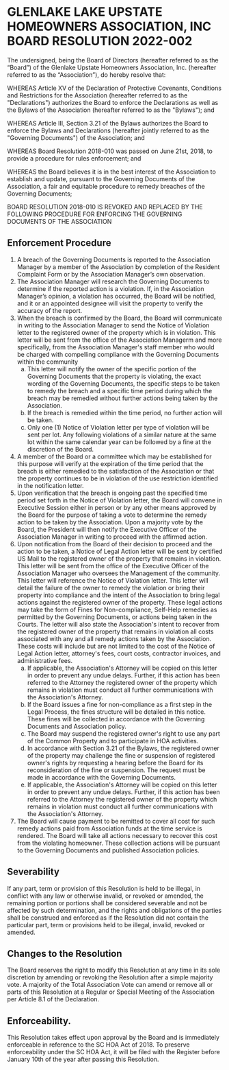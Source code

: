 # GLENLAKE LAKE UPSTATE HOMEOWNERS ASSOCIATION, INC BOARD RESOLUTION 2022-002

The undersigned, being the Board of Directors (hereafter referred to as the “Board”) of the Glenlake Upstate Homeowners Association, Inc. (hereafter referred to as the “Association”), do hereby resolve that:

WHEREAS Article XV of the Declaration of Protective Covenants, Conditions and Restrictions for the Association (hereafter referred to as the "Declarations") authorizes the Board to enforce the Declarations as well as the Bylaws of the Association (hereafter referred to as the "Bylaws"); and

WHEREAS Article III, Section 3.21 of the Bylaws authorizes the Board to enforce the Bylaws and Declarations (hereafter jointly referred to as the "Governing Documents") of the Association; and

WHEREAS Board Resolution 2018-010 was passed on June 21st, 2018, to provide a procedure for rules enforcement; and

WHEREAS the Board believes it is in the best interest of the Association to establish and update, pursuant to the Governing Documents of the Association, a fair and equitable procedure to remedy breaches of the Governing Documents;

BOARD RESOLUTION 2018-010 IS REVOKED AND REPLACED BY THE FOLLOWING PROCEDURE FOR ENFORCING THE GOVERNING DOCUMENTS OF THE ASSOCIATION

## Enforcement Procedure

<ol type="1">
   <li>A breach of the Governing Documents is reported to the Association Manager by a member of the Association by completion of the Resident Complaint Form or by the Association Manager’s own observation.</li>
   <li>The Association Manager will research the Governing Documents to determine if the reported action is a violation. If, in the Association Manager’s opinion, a violation has occurred, the Board will be notified, and it or an appointed designee will visit the property to verify the accuracy of the report.</li>
   <li>When the breach is confirmed by the Board, the Board will communicate in writing to the Association Manager to send the Notice of Violation letter to the registered owner of the property which is in violation. This letter will be sent from the office of the Association Managerm and more specifically, from the Association Manager's staff member who would be charged with compelling compliance with the Governing Documents within the community

<ol type ="a">
<li>This letter will notify the owner of the specific portion of the Governing Documents that the property is violating, the exact wording of the Governing Documents, the specific steps to be taken to remedy the breach and a specific time period during which the breach may be remedied without further actions being taken by the Association.</li>
<li>If the breach is remedied within the time period, no further action will be taken.</li>
<li>Only one (1) Notice of Violation letter per type of violation will be sent per lot. Any following violations of a similar nature at the same lot within the same calendar year can be followed by a fine at the discretion of the Board.</li> 
</ol>
</li>
   <li>A member of the Board or a committee which may be established for this purpose will verify at the expiration of the time period that the breach is either remedied to the satisfaction of the Association or that the property continues to be in violation of the use restriction identified in the notification letter.</li>
   <li>Upon verification that the breach is ongoing past the specified time period set forth in the Notice of Violation letter, the Board will convene in Executive Session either in person or by any other means approved by the Board for the purpose of taking a vote to determine the remedy action to be taken by the Association. Upon a majority vote by the Board, the President will then notify the Executive Officer of the Association Manager in writing to proceed with the affirmed action.</li>
   <li>Upon notification from the Board of their decision to proceed and the action to be taken, a Notice of Legal Action letter will be sent by certified US Mail to the registered owner of the property that remains in violation. This letter will be sent from the office of the Executive Officer of the Association Manager who oversees the Management of the community. This letter will reference the Notice of Violation letter. This letter will detail the failure of the owner to remedy the violation or bring their property into compliance and the intent of the Association to bring legal actions against the registered owner of the property. These legal actions may take the form of Fines for Non-compliance, Self-Help remedies as permitted by the Governing Documents, or actions being taken in the Courts. The letter will also state the Association's intent to recover from the registered owner of the property that remains in violation all costs associated with any and all remedy actions taken by the Association. These costs will include but are not limited to the cost of the Notice of Legal Action letter, attorney's fees, court costs, contractor invoices, and administrative fees.

<ol type="a">
   <li>If applicable, the Association's Attorney will be copied on this letter in order to prevent any undue delays. Further, if this action has been referred to the Attorney the registered owner of the property which remains in violation must conduct all further communications with the Association's Attorney.</li>
   <li>If the Board issues a fine for non-compliance as a first step in the Legal Process, the fines structure will be detailed in this notice. These fines will be collected in accordance with the Governing Documents and Association policy.</li>
   <li>The Board may suspend the registered owner's right to use any part of the Common Property and to participate in HOA activities.</li>
   <li>In accordance with Section 3.21 of the Bylaws, the registered owner of the property may challenge the fine or suspension of registered owner's rights by requesting a hearing before the Board for its reconsideration of the fine or suspension. The request must be made in accordance with the Governing Documents.</li>
   <li>If applicable, the Association's Attorney will be copied on this letter in order to prevent any undue delays. Further, if this action has been referred to the Attorney the registered owner of the property which remains in violation must conduct all further communications with the Association's Attorney.</li>
</ol>

</li>
   <li>The Board will cause payment to be remitted to cover all cost for such remedy actions paid from Association funds at the time service is rendered. The Board will take all actions necessary to recover this cost from the violating homeowner. These collection actions will be pursuant to the Governing Documents and published Association policies.
</li>
</ol>

## Severability
If any part, term or provision of this Resolution is held to be illegal, in conflict with any law or otherwise invalid, or revoked or amended, the remaining portion or portions shall be considered severable and not be affected by such determination, and the rights and obligations of the parties shall be construed and enforced as if the Resolution did not contain the particular part, term or provisions held to be illegal, invalid, revoked or amended.

## Changes to the Resolution
The Board reserves the right to modify this Resolution at any time in its sole discretion by amending or revoking the Resolution after a simple majority vote. A majority of the Total Association Vote can amend or remove all or parts of this Resolution at a Regular or Special Meeting of the Association per Article 8.1 of the Declaration.

## Enforceability.
This Resolution takes effect upon approval by the Board and is immediately enforceable in reference to the SC HOA Act of 2018. To preserve enforceability under the SC HOA Act, it will be filed with the Register before January 10th of the year after passing this Resolution. 
